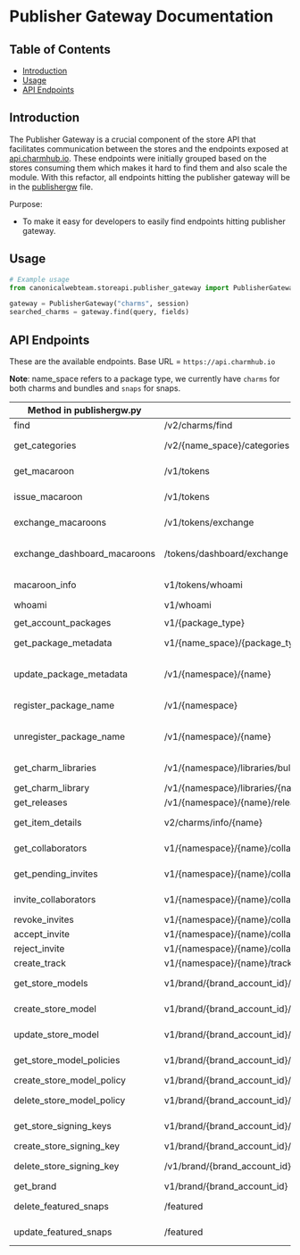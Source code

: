 
# Publisher Gateway Documentation

## Table of Contents
- [Introduction](#introduction)
- [Usage](#usage)
- [API Endpoints](#api-endpoints)

## Introduction

The Publisher Gateway is a crucial component of the store API that facilitates communication between the stores and the endpoints exposed at [api.charmhub.io](https://api.charmhub.io/docs). These endpoints were initially grouped based on the stores consuming them which makes it hard to find them and also scale the module. With this refactor, all endpoints hitting the publisher gateway will be in the [publishergw](./publishergw.py) file.

Purpose:
- To make it easy for developers to easily find endpoints hitting publisher gateway.

## Usage

```python
# Example usage
from canonicalwebteam.storeapi.publisher_gateway import PublisherGateway

gateway = PublisherGateway("charms", session)
searched_charms = gateway.find(query, fields)
```

## API Endpoints
These are the available endpoints.
Base URL = `https://api.charmhub.io`

**Note**: name_space refers to a package type, we currently have `charms` for both charms and bundles and `snaps` for snaps.


| Method in publishergw.py | API endpoint | Methods |Docs Link  |
|----------|----------|----------|-------------------|
| find   | /v2/charms/find   | GET     |[find](https://api.snapcraft.io/docs/charms.html#charm_find)|
| get_categories   | /v2/{name_space}/categories     | GET     |  [get categories]()    |
| get_macaroon   | /v1/tokens     | GET     | [get macaroon](https://api.charmhub.io/docs/default.html#get_macaroon)     | 
| issue_macaroon   | /v1/tokens     | POST     | [issue macaroon](https://api.charmhub.io/docs/default.html#issue_macaroon)     | 
| exchange_macaroons   | /v1/tokens/exchange     | POST     | [exchange macaroon](https://api.charmhub.io/docs/default.html#exchange_macaroons)     | 
| exchange_dashboard_macaroons    | /tokens/dashboard/exchange     | POST     | [exchange dashboard macaroon](https://api.charmhub.io/docs/default.html#exchange_dashboard_macaroons)     | 
| macaroon_info   | v1/tokens/whoami     | GET     | [macaroon info](https://api.charmhub.io/docs/default.html#macaroon_info)     | 
| whoami    | v1/whoami     | GET     | [whoami](https://api.charmhub.io/v1/whoami)     | 
|    |      |      |      | 
| get_account_packages  |v1/{package_type}     | GET     |      |
| get_package_metadata   | v1/{name_space}/{package_type}     | GET     | [get package metadata](https://api.charmhub.io/docs/default.html#package_metadata)     |
| update_package_metadata  | /v1/{namespace}/{name}     | PATCH     | [update package metadata](https://api.charmhub.io/docs/default.html#update_package_metadata)     |
| register_package_name   | /v1/{namespace}    | POST     | [register name](https://api.charmhub.io/docs/default.html#register_name) |
| unregister_package_name  | /v1/{namespace}/{name}     | DELETE     | [unregister package name](https://api.charmhub.io/docs/default.html#unregister_package)     |
| get_charm_libraries   |  /v1/{namespace}/libraries/bulk     | POST     | [fetch libraries](https://api.charmhub.io/docs/libraries.html#fetch_libraries)     | 
| get_charm_library   | /v1/{namespace}/libraries/{name}/{library_id}     | GET     | [fetch library](https://api.charmhub.io/docs/libraries.html#fetch_library)    | 
| get_releases   | /v1/{namespace}/{name}/releases     | GET     | [list releases](https://api.charmhub.io/docs/default.html#list_releases)     |
| get_item_details   |  v2/charms/info/{name}     | GET     | [get item details](https://api.snapcraft.io/docs/charms.html#charm_info)     |
| get_collaborators   | v1/{namespace}/{name}/collaborators     | GET     | [get collaborators](https://api.charmhub.io/docs/collaborator.html#get_collaborators)     |
| get_pending_invites   | v1/{namespace}/{name}/collaborators/invites/pending     | GET     | [get pending invites](https://api.charmhub.io/docs/collaborator.html#get_pending_invites)     |
| invite_collaborators   | v1/{namespace}/{name}/collaborators/invites     | POST     | [invite collaborators](https://api.charmhub.io/docs/collaborator.html#invite_collaborators)     |
| revoke_invites   | v1/{namespace}/{name}/collaborators/invites/revoke    | POST     | [Data](https://api.charmhub.io/docs/collaborator.html#revoke_invites)    |
| accept_invite   | v1/{namespace}/{name}/collaborators/invites/accept     | POST     | [Data](https://api.charmhub.io/docs/collaborator.html#accept_invite)     |
| reject_invite   | v1/{namespace}/{name}/collaborators/invites/reject     | POST     | [reject invite](https://api.charmhub.io/docs/collaborator.html#reject_invite)     |
| create_track   | v1/{namespace}/{name}/tracks     | POST     | [create track](https://api.charmhub.io/docs/default.html#create_tracks)     |
| get_store_models  | v1/brand/{brand_account_id}/model     | GET     | [get store models](https://api.charmhub.io/docs/model-service-admin.html#read_models)     |
| create_store_model   | v1/brand/{brand_account_id}/model     | POST     | [create store model](https://api.charmhub.io/docs/model-service-admin.html#create_model)     |
| update_store_model   | v1/brand/{brand_account_id}/model/{model_name}     | PATCH     | [update model](https://api.charmhub.io/docs/model-service-admin.html#update_model)     |
| get_store_model_policies   | v1/brand/{brand_account_id}/model/{model_name}/serial_policy     | GET     | [get model policies](https://api.charmhub.io/docs/model-service-admin.html#read_serial_policies)     |
| create_store_model_policy   | v1/brand/{brand_account_id}/model/{model_name}/serial_policy     | POST     | [Data](https://api.charmhub.io/docs/model-service-admin.html#create_serial_policy)   |
| delete_store_model_policy   | v1/brand/{brand_account_id}/model/{model_name}/serial_policy/{serial_policy_rev}     | DELETE     | [delete model policy](https://api.charmhub.io/docs/model-service-admin.html#delete_serial_policy)     |
| get_store_signing_keys   | v1/brand/{brand_account_id}/signing_key     | GET     | [read signing keys](https://api.charmhub.io/docs/model-service-admin.html#read_signing_keys)     |
| create_store_signing_key   |   v1/brand/{brand_account_id}/signing_key   | POST     | [Data](https://api.charmhub.io/docs/model-service-admin.html#create_signing_key)     |
| delete_store_signing_key   | /v1/brand/{brand_account_id}/signing_key/{signing_key_sha3_384}     | DELETE     | [delete signing key](https://api.charmhub.io/docs/model-service-admin.html#delete_signing_key)     |
| get_brand   | v1/brand/{brand_account_id}     | GET     | [get brand](https://api.charmhub.io/docs/model-service-admin.html#read_brand)     |
| delete_featured_snaps  | /featured     | DELETE     | [delete featured](https://docs.google.com/document/d/1UAybxuZyErh3ayqb4nzL3T4BbvMtnmKKEPu-ixcCj_8)     |
| update_featured_snaps   | /featured     | PUT     | [update featured](https://docs.google.com/document/d/1UAybxuZyErh3ayqb4nzL3T4BbvMtnmKKEPu-ixcCj_8)     | 
